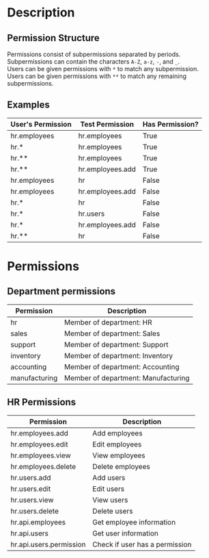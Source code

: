 # Description
## Permission Structure
Permissions consist of subpermissions separated by periods.  
Subpermissions can contain the characters `A-Z`, `a-z`, `-`, and `_`.  
Users can be given permissions with `*` to match any subpermission.  
Users can be given permissions with `**` to match any remaining subpermissions.

## Examples
| User's Permission | Test Permission  | Has Permission?  |
|-------------------|------------------|------------------|
| hr.employees      | hr.employees     | True             |
| hr.*              | hr.employees     | True             |
| hr.**             | hr.employees     | True             |
| hr.**             | hr.employees.add | True             |
| hr.employees      | hr               | False            |
| hr.employees      | hr.employees.add | False            |
| hr.*              | hr               | False            |
| hr.*              | hr.users         | False            |
| hr.*              | hr.employees.add | False            |
| hr.**             | hr               | False            |

# Permissions
## Department permissions
| Permission    | Description                         |
|---------------|-------------------------------------|
| hr            | Member of department: HR            |
| sales         | Member of department: Sales         |
| support       | Member of department: Support       |
| inventory     | Member of department: Inventory     |
| accounting    | Member of department: Accounting    |
| manufacturing | Member of department: Manufacturing |

## HR Permissions
| Permission              | Description                    |
|-------------------------|--------------------------------|
| hr.employees.add        | Add employees                  |
| hr.employees.edit       | Edit employees                 |
| hr.employees.view       | View employees                 |
| hr.employees.delete     | Delete employees               |
| hr.users.add            | Add users                      |
| hr.users.edit           | Edit users                     |
| hr.users.view           | View users                     |
| hr.users.delete         | Delete users                   |
| hr.api.employees        | Get employee information       |
| hr.api.users            | Get user information           |
| hr.api.users.permission | Check if user has a permission |
